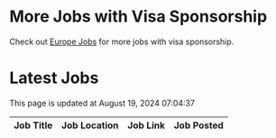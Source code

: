 # More Jobs with Visa Sponsorship

Check out [Europe Jobs](https://github.com/sureshparimi/europejobs#latest-jobs) for more jobs with visa sponsorship.

# Latest Jobs

This page is updated at August 19, 2024 07:04:37

| Job Title | Job Location | Job Link | Job Posted |
| --- | --- | --- | --- |
